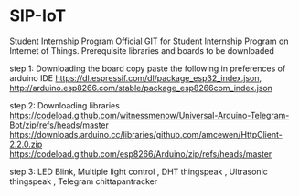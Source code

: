 # SIP-IoT
Student Internship Program
Official GIT for Student Internship Program on Internet of Things.
Prerequisite libraries and boards  to be downloaded

step 1: Downloading the board
copy paste the following in preferences of arduino IDE
https://dl.espressif.com/dl/package_esp32_index.json, http://arduino.esp8266.com/stable/package_esp8266com_index.json

step 2: Downloading libraries
https://codeload.github.com/witnessmenow/Universal-Arduino-Telegram-Bot/zip/refs/heads/master
https://downloads.arduino.cc/libraries/github.com/amcewen/HttpClient-2.2.0.zip
https://codeload.github.com/esp8266/Arduino/zip/refs/heads/master

step 3: LED Blink, Multiple light control , DHT thingspeak , Ultrasonic thingspeak , Telegram chittapantracker
